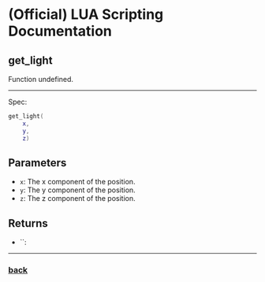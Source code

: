
# (Official) LUA Scripting Documentation

## get_light

Function undefined.

___

Spec:

```lua
get_light(
	x,
	y,
	z)
```

## Parameters

- `x`: The x component of the position.
- `y`: The y component of the position.
- `z`: The z component of the position.

## Returns

- ``: 

___

### [back](../getters)
